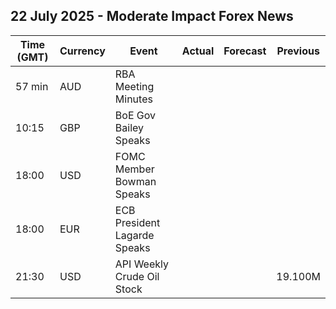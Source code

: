 ## 22 July 2025 - Moderate Impact Forex News

| Time (GMT) | Currency | Event | Actual | Forecast | Previous |
|------|----------|-------|--------|----------|----------|
| 57 min | AUD | RBA Meeting Minutes |  |  |  |
| 10:15 | GBP | BoE Gov Bailey Speaks |  |  |  |
| 18:00 | USD | FOMC Member Bowman Speaks |  |  |  |
| 18:00 | EUR | ECB President Lagarde Speaks |  |  |  |
| 21:30 | USD | API Weekly Crude Oil Stock |  |  | 19.100M |

